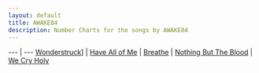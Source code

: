 ```yaml
---
layout: default
title: AWAKE84
description: Number Charts for the songs by AWAKE84
---
```


--- | --- 
[Wonderstruck](https://victoryworship.ph/files/1251732/wonderstruck-number-chart.pdf)] | [Have All of Me](https://victoryworship.ph/files/1251740/have-all-of-me-number-chart.pdf) | [Breathe](https://victoryworship.ph/files/1251738/breathe-number-chart.pdf) | [Nothing But The Blood](https://victoryworship.ph/files/1252568/nothing-but-the-blood-numbers-chart.pdf) | [We Cry Holy](https://victoryworship.ph/files/1251743/we-cry-holy-number-chart.pdf)

